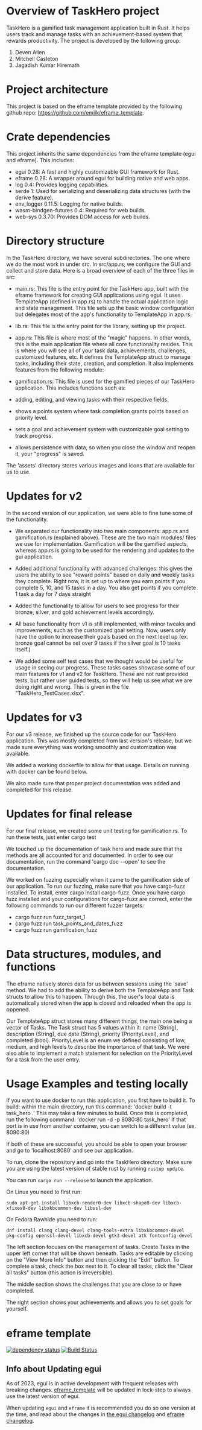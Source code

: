 # Overview of TaskHero project

TaskHero is a gamified task management application built in Rust. It helps users track and manage tasks with an achievement-based system that rewards productivity. The project is developed by the following group:

1. Deven Allen
2. Mitchell Casleton
3. Jagadish Kumar Hiremath

# Project architecture

This project is based on the eframe template provided by the following github repo: https://github.com/emilk/eframe_template.

# Crate dependencies

This project inherits the same dependencies from the eframe template (egui and eframe).
This includes:
- egui 0.28: A fast and highly customizable GUI framework for Rust.
- eframe 0.28: A wrapper around egui for building native and web apps.
- log 0.4: Provides logging capabilities.
- serde 1: Used for serializing and deserializing data structures (with the derive feature).
- env_logger 0.11.5: Logging for native builds.
- wasm-bindgen-futures 0.4: Required for web builds.
- web-sys 0.3.70: Provides DOM access for web builds.

# Directory structure

In the TaskHero directory, we have several subdirectories. The one where we do the most work in under src. In src/app.rs, we configure the GUI and collect and store data. Here is a broad overview of each of the three files in src:

- main.rs: This file is the entry point for the TaskHero app, built with the eframe framework for creating GUI applications using egui. It uses TemplateApp (defined in app.rs) to handle the actual application logic and state management. This file sets up the basic window configuration but delegates most of the app's functionality to TemplateApp in app.rs.

- lib.rs: This file is the entry point for the library, setting up the project.

- app.rs: This file is where most of the "magic" happens. In other words, this is the main application file where all core 
functionality resides. This is where you will see all of your task data, achievements, challenges, customized features, etc.
It defines the TemplateApp struct to manage tasks, including their state, creation, and completion. It also implements features
from the following module:

- gamification.rs: This file is used for the gamified pieces of our TaskHero application. This includes functions
such as:
- adding, editing, and viewing tasks with their respective fields.
- shows a points system where task completion grants points based on priority level.
- sets a goal and achievement system with customizable goal setting to track progress.
- allows persistence with data, so when you close the window and reopen it, your "progress" is saved.

The 'assets' directory stores various images and icons that are available for us to use.

# Updates for v2

In the second version of our application, we were able to fine tune some of the functionality. 

- We separated our functionality into two main components: app.rs and gamification.rs (explained above). These are the two
main modules/ files we use for implementation. Gamification will be the gamified aspects, whereas app.rs is going to be used
for the rendering and updates to the gui application.

- Added additional functionality with advanced challenges: this gives the users the ability to see "reward points" based on 
daily and weekly tasks they complete. Right now, it is set up to where you earn points if you complete 5, 10, and 15 tasks in a day.
You also get points if you complete 1 task a day for 7 days straight

- Added the functionality to allow for users to see progress for their bronze, silver, and gold achievement levels accordingly.

- All base functionality from v1 is still implemented, with minor tweaks and improvements, such as the customized goal setting.
Now, users only have the option to increase their goals based on the next level up (ex. bronze goal cannot be set over 
9 tasks if the silver goal is 10 tasks itself.)

- We added some self test cases that we thought would be useful for usage in seeing our progress. These tasks cases showcase some of our main features for v1 and v2 for TaskHero. These are not rust provided tests, but rather user guided tests, so they
will help us see what we are doing right and wrong. This is given in the file "TaskHero_TestCases.xlsx".

# Updates for v3

For our v3 release, we finished up the source code for our TaskHero application. This was mostly completed from last version's release, but we made sure everything was working smoothly and customization was available. 

We added a working dockerfile to allow for that usage. Details on running with docker can be found below.

We also made sure that proper project documentation was added and completed for this release. 

# Updates for final release

For our final release, we created some unit testing for gamification.rs. To run these tests, just enter
cargo test

We touched up the documentation of task hero and made sure that the methods are all accounted for and documented.
In order to see our documentation, run the command 'cargo doc --open' to see the documentation.

We worked on fuzzing especially when it came to the gamification side of our application. To run our fuzzing, make sure that you 
have cargo-fuzz installed. To install, enter cargo install cargo-fuzz.
Once you have cargo fuzz installed and your configurations for cargo-fuzz are correct, enter the following commands to run
our different fuzzer targets:
- cargo fuzz run fuzz_target_1
- cargo fuzz run task_points_and_dates_fuzz
- cargo fuzz run gamification_fuzz

# Data structures, modules, and functions

The eframe natively stores data for us between sessions using the 'save' method. We had to add the ability to derive both the TemplateApp and Task structs to allow this to happen. Through this, the user's local data is automatically stored when the app is closed and reloaded when the app is oppened.

Our TemplateApp struct stores many different things, the main one being a vector of Tasks. The Task struct has 5 values within it: name (String), description (String), due date (String), priority (PriorityLevel), and completed (bool). PriorityLevel is an enum we defined consisting of low, medium, and high levels to describe the importance of that task. We were also able to implement a match statement for selection on the PriorityLevel for a task from the user entry. 

# Usage Examples and testing locally

If you want to use docker to run this application, you first have to build it. To build:
within the main directory, run this command:
'docker build -t task_hero .'
This may take a few minutes to build. Once this is completed, run the following command:
'docker run -d -p 8080:80 task_hero'
If that port is in use from another container, you can switch to a different value (ex. 8090:80)

If both of these are successful, you should be able to open your browser and go to 'localhost:8080' and see our application.

To run, clone the repository and go into the TaskHero directory.
Make sure you are using the latest version of stable rust by running `rustup update`.

You can run `cargo run --release` to launch the application.

On Linux you need to first run:

`sudo apt-get install libxcb-render0-dev libxcb-shape0-dev libxcb-xfixes0-dev libxkbcommon-dev libssl-dev`

On Fedora Rawhide you need to run:

`dnf install clang clang-devel clang-tools-extra libxkbcommon-devel pkg-config openssl-devel libxcb-devel gtk3-devel atk fontconfig-devel`

The left section focuses on the management of tasks. Create Tasks in the upper left corner that will be shown beneath. Tasks are editable by clicking on the "View More Info" button and then clicking the "Edit" button. To complete a task, check the box next to it. To clear all tasks, click the "Clear all tasks" button (this action is irreversible).

The middle section shows the challenges that you are close to or have completed.

The right section shows your achievements and allows you to set goals for yourself.

# eframe template

[![dependency status](https://deps.rs/repo/github/emilk/eframe_template/status.svg)](https://deps.rs/repo/github/emilk/eframe_template)
[![Build Status](https://github.com/emilk/eframe_template/workflows/CI/badge.svg)](https://github.com/emilk/eframe_template/actions?workflow=CI)

## Info about Updating egui

As of 2023, egui is in active development with frequent releases with breaking changes. [eframe_template](https://github.com/emilk/eframe_template/) will be updated in lock-step to always use the latest version of egui.

When updating `egui` and `eframe` it is recommended you do so one version at the time, and read about the changes in [the egui changelog](https://github.com/emilk/egui/blob/master/CHANGELOG.md) and [eframe changelog](https://github.com/emilk/egui/blob/master/crates/eframe/CHANGELOG.md).
